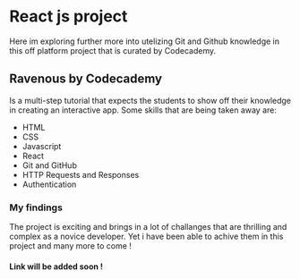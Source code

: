 
# React js project
Here im exploring further more into utelizing Git and  Github knowledge in this off platform project that is curated by Codecademy.

## Ravenous by Codecademy

Is a multi-step tutorial that expects the students to show off their knowledge in creating an interactive app. 
Some skills that are being taken away are:

 - HTML
 - CSS
 -   Javascript
-   React
-   Git and GitHub
-   HTTP Requests and Responses
-   Authentication

### My findings

The project is exciting and brings in a lot of challanges that are thrilling and complex as a novice developer. Yet i have been able to achive them in this project and many more to come !

#### Link will be added soon !